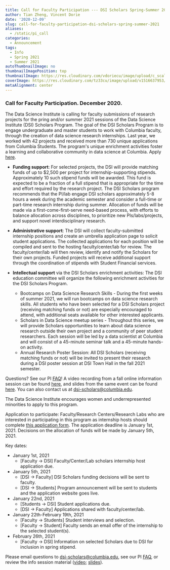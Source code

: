 ```yaml
---
title: Call for Faculty Participation --- DSI Scholars Spring-Summer 2021
author: Tian Zheng, Vincent Dorie
date: '2020-12-09'
slug: call-for-faculty-participation-dsi-scholars-spring-summer-2021
aliases:
  - /static/pi_call
categories:
  - Announcement
tags:
  - Info
  - Spring 2021
  - Summer 2021
autoThumbnailImage: no
thumbnailImagePosition: top
thumbnailImage: https://res.cloudinary.com/vdoriecu/image/upload/c_scale,w_758/v1607545909/opencall_faculty_springsummer_2021_nlfo9j.png
coverImage: https://res.cloudinary.com/tz33cu/image/upload/v1516637953/DSI-scholars/wordcloud2_ezxayp.png
metaAlignment: center
---
```


### Call for Faculty Participation. December 2020.

The Data Science Institute is calling for faculty submissions of research projects for the pring and/or summer 2021 sessions of the Data Science Institute (DSI) Scholars Program. The goal of the DSI Scholars Program is to engage undergraduate and master students to work with Columbia faculty, through the creation of data science research internships. Last year, we worked with 42 projects and received more than 730 unique applications from Columbia Students. The program's unique enrichment activities foster a learning and collaborative community in data science at Columbia. Apply [here](https://docs.google.com/forms/d/e/1FAIpQLScXsKgdf08Mv-8Q1mX23TUW-btopOZwq1Sj5YvpH2tVEEXmoA/viewform?usp=sf_link).

<!--more-->

+ **Funding support**: For selected projects, the DSI will provide matching funds of up to $2,500 per project for internship-supporting stipends. Approximately 10 such stipend funds will be awarded. This fund is expected to be a fraction of a full stipend that is appropriate for the time and effort required by the research project. The DSI Scholars program recommends that the PI/lab engage DSI scholars approximately 5-8 hours a week during the academic semester and consider a full-time or part-time research internship during summer. Allocation of funds will be made via a first-come-first-serve need-based process, with efforts to balance allocation across disciplines, to prioritize new PIs/labs/projects, and support novel interdisciplinary research.

+ **Administrative support**: The DSI will collect faculty-submitted internship positions and create an umbrella application page to solicit student applications. The collected applications for each position will be compiled and sent to the hosting faculty/center/lab for review. The faculty/center/lab will then review, identify and notify the Scholars for their own projects. Funded projects will receive additional support through the coordination of stipends with Student Financial services. 

+ **Intellectual support** via the DSI Scholars enrichment activities: The DSI education committee will organize the following enrichment activities for the DSI Scholars Program.

    + Bootcamps on Data Science Research Skills - During the first weeks of summer 2021, we will run bootcamps on data science research skills. All students who have been selected for a DSI Scholars project (receiving matching funds or not) are especially encouraged to attend, with additional seats available for other interested applicants.
    + Scholars in Data Science meetup series - Throughout this series, we will provide Scholars opportunities to learn about data science research outside their own project and a community of peer student researchers. Each session will be led by a data scientist at Columbia and will consist of a 45-minute seminar talk and a 45-minute hands-on activity.
    + Annual Research Poster Session: All DSI Scholars (receiving matching funds or not) will be invited to present their research during a DSI poster session at DSI Town Hall in the fall 2021 semester.

Questions? See our PI [FAQ](/page/pi_faq/)! A video recording from a fall online information session can be found [here](https://columbia.hosted.panopto.com/Panopto/Pages/Viewer.aspx?id=f0b73385-07e1-4c23-8f7b-ac2200f91b94), and slides from the same event can be found [here](https://docs.google.com/presentation/d/1aE19WTanf2I37brBsvsYpVG353Or7kRzP2ZoofAfrRU/edit?usp=sharing). You can also contact us at [dsi-scholars@columbia.edu](mailto:dsi-scholars@columbia.edu).

The Data Science Institute encourages women and underrepresented minorities to apply to this program.

Application to participate: Faculty/Research Centers/Research Labs who are interested in participating in this program as internship hosts should complete [this application form](https://docs.google.com/forms/d/e/1FAIpQLScXsKgdf08Mv-8Q1mX23TUW-btopOZwq1Sj5YvpH2tVEEXmoA/viewform?usp=sf_link). The application deadline is January 1st, 2021. Decisions on the allocation of funds will be made by January 5th, 2021.

Key dates:

+ January 1st, 2021
    + [Faculty -> DSI] Faculty/Center/Lab scholars internship host application due.
+ January 5th, 2021
    + [DSI -> Faculty] DSI Scholars funding decisions will be sent to faculty.
    + [DSI -> Students] Program announcement will be sent to students and the application website goes live.
+ January 22nd, 2021
    + [Students -> DSI] Student applications due.
    + [DSI -> Faculty] Applications shared with faculty/center/lab.
+ January 22th-February 19th, 2021
    + [Faculty -> Students] Student interviews and selection.
    + [Faculty -> Student] Faculty sends an email offer of the internship to the selected student(s).
+ February 26th, 2021
    + [Faculty -> DSI] Information on selected Scholars due to DSI for inclusion in spring stipend.

Please email questions to [dsi-scholars@columbia.edu](mailto:dsi-scholars@columbia.edu), see our PI [FAQ](/page/pi_faq/), or review the info session material ([video](https://columbia.hosted.panopto.com/Panopto/Pages/Viewer.aspx?id=f0b73385-07e1-4c23-8f7b-ac2200f91b94); [slides](https://docs.google.com/presentation/d/1aE19WTanf2I37brBsvsYpVG353Or7kRzP2ZoofAfrRU/edit?usp=sharing)).

